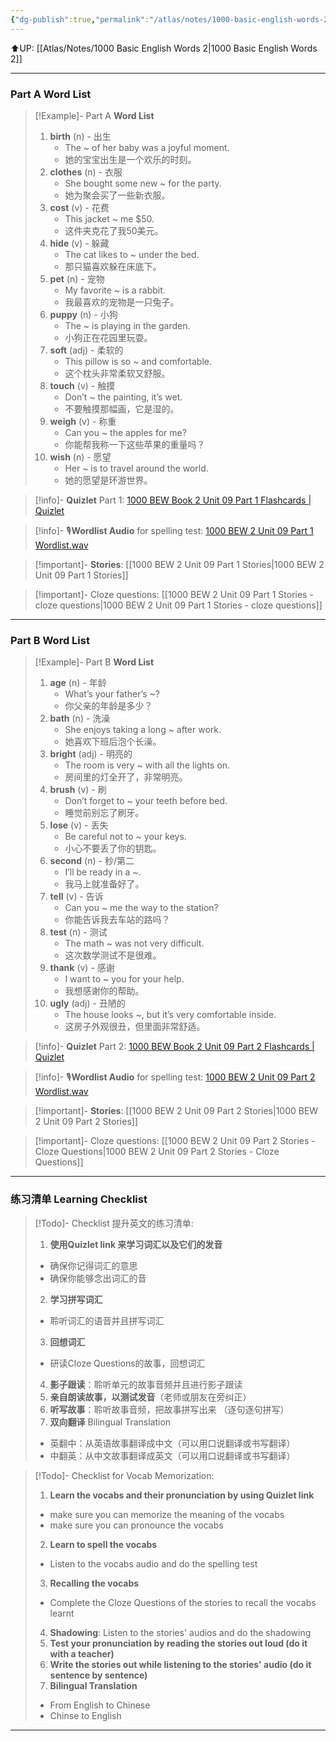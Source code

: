 ```yaml
---
{"dg-publish":true,"permalink":"/atlas/notes/1000-basic-english-words-2-unit-09/","noteIcon":""}
---
```


⬆️UP: [[Atlas/Notes/1000 Basic English Words 2\|1000 Basic English Words 2]]

---
### Part A Word List


> [!Example]- Part A **Word List**
> 1. **birth** (n) - 出生
>     - The ~ of her baby was a joyful moment.
>     - 她的宝宝出生是一个欢乐的时刻。
> 2. **clothes** (n) - 衣服
>     - She bought some new ~ for the party.
>     - 她为聚会买了一些新衣服。
> 3. **cost** (v) - 花费
>     - This jacket ~ me $50.
>     - 这件夹克花了我50美元。
> 4. **hide** (v) - 躲藏
>     - The cat likes to ~ under the bed.
>     - 那只猫喜欢躲在床底下。
> 5. **pet** (n) - 宠物
>     - My favorite ~ is a rabbit.
>     - 我最喜欢的宠物是一只兔子。
> 6. **puppy** (n) - 小狗
>     - The ~ is playing in the garden.
>     - 小狗正在花园里玩耍。
> 7. **soft** (adj) - 柔软的
>     - This pillow is so ~ and comfortable.
>     - 这个枕头非常柔软又舒服。
> 8. **touch** (v) - 触摸
>     - Don’t ~ the painting, it’s wet.
>     - 不要触摸那幅画，它是湿的。
> 9. **weigh** (v) - 称重
>     - Can you ~ the apples for me?
>     - 你能帮我称一下这些苹果的重量吗？
> 10. **wish** (n) - 愿望
>     - Her ~ is to travel around the world.
>     - 她的愿望是环游世界。

> [!info]- **Quizlet** Part 1:  [1000 BEW Book 2 Unit 09 Part 1 Flashcards | Quizlet]()

> [!info]- 🎙️**Wordlist Audio** for spelling test: [1000 BEW 2 Unit 09 Part 1 Wordlist.wav]()

> [!important]- **Stories**: [[1000 BEW 2 Unit 09 Part 1 Stories\|1000 BEW 2 Unit 09 Part 1 Stories]]

> [!important]- Cloze questions: [[1000 BEW 2 Unit 09 Part 1 Stories - cloze questions\|1000 BEW 2 Unit 09 Part 1 Stories - cloze questions]]

---
### Part B Word List

> [!Example]- Part B **Word List**
> 1. **age** (n) - 年龄
>     - What’s your father’s ~?
>     - 你父亲的年龄是多少？
> 2. **bath** (n) - 洗澡
>     - She enjoys taking a long ~ after work.
>     - 她喜欢下班后泡个长澡。
> 3. **bright** (adj) - 明亮的
>     - The room is very ~ with all the lights on.
>     - 房间里的灯全开了，非常明亮。
> 4. **brush** (v) - 刷
>     - Don’t forget to ~ your teeth before bed.
>     - 睡觉前别忘了刷牙。
> 5. **lose** (v) - 丢失
>     - Be careful not to ~ your keys.
>     - 小心不要丢了你的钥匙。
> 6. **second** (n) - 秒/第二
>     - I’ll be ready in a ~.
>     - 我马上就准备好了。
> 7. **tell** (v) - 告诉
>     - Can you ~ me the way to the station?
>     - 你能告诉我去车站的路吗？
> 8. **test** (n) - 测试
>     - The math ~ was not very difficult.
>     - 这次数学测试不是很难。
> 9. **thank** (v) - 感谢
>     - I want to ~ you for your help.
>     - 我想感谢你的帮助。
> 10. **ugly** (adj) - 丑陋的
>     - The house looks ~, but it’s very comfortable inside.
>     - 这房子外观很丑，但里面非常舒适。

> [!info]- **Quizlet** Part 2: [1000 BEW Book 2 Unit 09 Part 2 Flashcards | Quizlet]()

> [!info]- 🎙️**Wordlist Audio** for spelling test: [1000 BEW 2 Unit 09 Part 2 Wordlist.wav]()

> [!important]- **Stories**: [[1000 BEW 2 Unit 09 Part 2 Stories\|1000 BEW 2 Unit 09 Part 2 Stories]]

> [!important]- Cloze questions: [[1000 BEW 2 Unit 09 Part 2 Stories - Cloze Questions\|1000 BEW 2 Unit 09 Part 2 Stories - Cloze Questions]]


---- 
### 练习清单 Learning Checklist

> [!Todo]- Checklist 提升英文的练习清单:
> 1. **使用Quizlet link 来学习词汇以及它们的发音** 
>	- 确保你记得词汇的意思 
>	- 确保你能够念出词汇的音 
> 2. **学习拼写词汇** 
>	- 聆听词汇的语音并且拼写词汇 
> 3. **回想词汇**
>	- 研读Cloze Questions的故事，回想词汇 
> 4. **影子跟读**：聆听单元的故事音频并且进行影子跟读 
> 5. **亲自朗读故事，以测试发音**（老师或朋友在旁纠正）
> 6. **听写故事**：聆听故事音频，把故事拼写出来 （逐句逐句拼写）
> 7. **双向翻译** Bilingual Translation 
>	- 英翻中：从英语故事翻译成中文（可以用口说翻译或书写翻译）
>	- 中翻英：从中文故事翻译成英文（可以用口说翻译或书写翻译）

> [!Todo]- Checklist for Vocab Memorization:
> 
> 1. **Learn the vocabs and their pronunciation by using Quizlet link**
>	- make sure you can memorize the meaning of the vocabs
>	- make sure you can pronounce the vocabs
> 2. **Learn to spell the vocabs**
>	- Listen to the vocabs audio and do the spelling test
> 3. **Recalling the vocabs**
>	- Complete the Cloze Questions of the stories to recall the vocabs learnt
> 4. **Shadowing**: Listen to the stories' audios and do the shadowing
> 5. **Test your pronunciation by reading the stories out loud (do it with a teacher)**
> 6. **Write the stories out while listening to the stories' audio (do it sentence by sentence)**
> 7. **Bilingual Translation** 
> 	- From English to Chinese
> 	- Chinse to English


---
